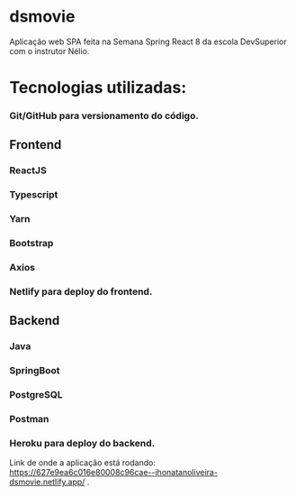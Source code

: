 # dsmovie

Aplicação web SPA feita na Semana Spring React 8 da escola DevSuperior com o instrutor Nélio.

# Tecnologias utilizadas:

### Git/GitHub para versionamento do código.

## Frontend

### ReactJS
### Typescript
### Yarn
### Bootstrap
### Axios
### Netlify para deploy do frontend.

## Backend

### Java
### SpringBoot
### PostgreSQL
### Postman
### Heroku para deploy do backend.

Link de onde a aplicação está rodando: https://627e9ea6c016e80008c96cae--jhonatanoliveira-dsmovie.netlify.app/ .
